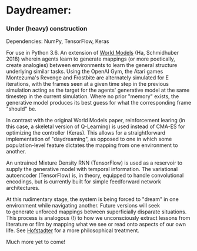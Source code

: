 # Daydreamer: 

### Under (heavy) construction

Dependencies: NumPy, TensorFlow, Keras

For use in Python 3.6. An extension of [World Models](https://arxiv.org/pdf/1803.10122.pdf) (Ha, Schmidhuber 2018) wherein
agents learn to generate mappings (or more poetically, create analogies) between environments to learn the general
structure underlying similar tasks. Using the OpenAI Gym, the Atari games Montezuma's Revenge and Frostbite are alternately
simulated for E iterations, with the frames seen at a given time step in the previous simulation acting as the target for the agents' 
generative model at the same timestep in the current simulation. Where no prior "memory" exists, the generative model produces
its best guess for what the corresponding frame "should" be.

In contrast with the original World Models paper, reinforcement learing (in this case, a skeletal version of Q-Learning) is used
instead of CMA-ES for optimizing the controller (Keras). This allows for a straightforward implementation of "daydreaming", as opposed to
one in which some population-level feature dictates the mapping from one environment to another.

An untrained Mixture Density RNN (TensorFlow) is used as a reservoir to supply the generative model with temporal information. 
The variational autoencoder (TensorFlow) is, in theory, equipped to handle convolutional encodings, but is currently built for 
simple feedforward network architectures.

At this rudimentary stage, the system is being forced to "dream" in one environment while navigating another. Future versions will seek  
to generate unforced mappings between superficially disparate situations. This process is analogous (!) to how we unconsciously extract 
lessons from literature or film by mapping what we see or read onto aspects of our own life. See [Hofstadter](https://www.amazon.com/Am-Strange-Loop-Douglas-Hofstadter/dp/0465030793) for a more philosophical treatment.

Much more yet to come!

